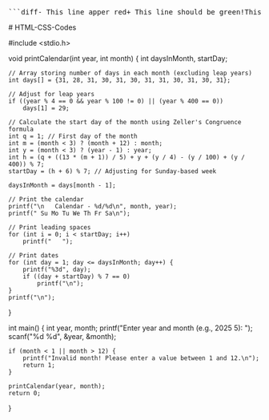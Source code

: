 <pre>```diff- This line apper red+ This line should be green!This line might be orange```</pre># HTML-CSS-Codes
#include <stdio.h>

void printCalendar(int year, int month) {
    int daysInMonth, startDay;
    
    // Array storing number of days in each month (excluding leap years)
    int days[] = {31, 28, 31, 30, 31, 30, 31, 31, 30, 31, 30, 31};

    // Adjust for leap years
    if ((year % 4 == 0 && year % 100 != 0) || (year % 400 == 0))
        days[1] = 29;

    // Calculate the start day of the month using Zeller's Congruence formula
    int q = 1; // First day of the month
    int m = (month < 3) ? (month + 12) : month;
    int y = (month < 3) ? (year - 1) : year;
    int h = (q + ((13 * (m + 1)) / 5) + y + (y / 4) - (y / 100) + (y / 400)) % 7;
    startDay = (h + 6) % 7; // Adjusting for Sunday-based week

    daysInMonth = days[month - 1];

    // Print the calendar
    printf("\n   Calendar - %d/%d\n", month, year);
    printf(" Su Mo Tu We Th Fr Sa\n");

    // Print leading spaces
    for (int i = 0; i < startDay; i++)
        printf("   ");

    // Print dates
    for (int day = 1; day <= daysInMonth; day++) {
        printf("%3d", day);
        if ((day + startDay) % 7 == 0)
            printf("\n");
    }
    printf("\n");
}

int main() {
    int year, month;
    printf("Enter year and month (e.g., 2025 5): ");
    scanf("%d %d", &year, &month);

    if (month < 1 || month > 12) {
        printf("Invalid month! Please enter a value between 1 and 12.\n");
        return 1;
    }

    printCalendar(year, month);
    return 0;
}
